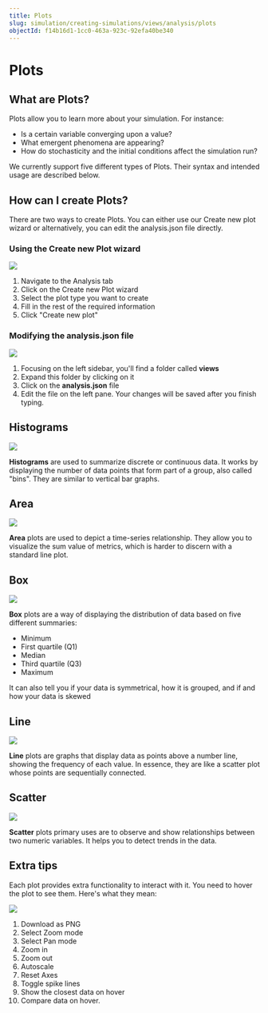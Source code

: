 ```yaml
---
title: Plots
slug: simulation/creating-simulations/views/analysis/plots
objectId: f14b16d1-1cc0-463a-923c-92efa40be340
---
```


# Plots

## What are Plots?

Plots allow you to learn more about your simulation. For instance:

* Is a certain variable converging upon a value? 
* What emergent phenomena are appearing? 
* How do stochasticity and the initial conditions affect the simulation run?

We currently support five different types of Plots. Their syntax and intended usage are described below.

## How can I create Plots?

There are two ways to create Plots. You can either use our Create new plot wizard or alternatively, you can edit the analysis.json file directly.

### Using the Create new Plot wizard

![](https://cdn-us1.hash.ai/site/docs/animation.gif)

1. Navigate to the Analysis tab
2. Click on the Create new Plot wizard
3. Select the plot type you want to create
4. Fill in the rest of the required information
5. Click "Create new plot"

### Modifying the analysis.json file

![](https://cdn-us1.hash.ai/site/docs/screenshot-2021-03-12-at-12.35.23.png)

1. Focusing on the left sidebar, you'll find a folder called **views**
2. Expand this folder by clicking on it
3. Click on the **analysis.json** file
4. Edit the file on the left pane. Your changes will be saved after you finish typing.

## Histograms

![](https://cdn-us1.hash.ai/site/docs/screenshot-2021-03-11-at-18.32.20.png)

**Histograms** are used to summarize discrete or continuous data. It works by displaying the number of data points that form part of a group, also called "bins". They are similar to vertical bar graphs.

## Area

![](https://cdn-us1.hash.ai/site/docs/screenshot-2021-03-11-at-14.55.35.png)

**Area** plots are used to depict a time-series relationship. They allow you to visualize the sum value of metrics, which is harder to discern with a standard line plot.

## Box

![](https://cdn-us1.hash.ai/site/docs/screenshot-2021-03-11-at-17.37.32.png)

**Box** plots are a way of displaying the distribution of data based on five different summaries:

* Minimum
* First quartile \(Q1\)
* Median
* Third quartile \(Q3\)
* Maximum

It can also tell you if your data is symmetrical, how it is grouped, and if and how your data is skewed

## Line

![](https://cdn-us1.hash.ai/site/docs/screenshot-2021-03-11-at-15.22.43.png)

**Line** plots are graphs that display data as points above a number line, showing the frequency of each value. In essence, they are like a scatter plot whose points are sequentially connected.

## Scatter

![](https://cdn-us1.hash.ai/site/docs/screenshot-2021-03-11-at-15.05.21.png)

**Scatter** plots primary uses are to observe and show relationships between two numeric variables. It helps you to detect trends in the data.

## Extra tips

Each plot provides extra functionality to interact with it. You need to hover the plot to see them. Here's what they mean:

![](https://cdn-us1.hash.ai/site/docs/plotly-buttons-help.png)

1. Download as PNG
2. Select Zoom mode
3. Select Pan mode
4. Zoom in
5. Zoom out
6. Autoscale
7. Reset Axes
8. Toggle spike lines
9. Show the closest data on hover
10. Compare data on hover.

